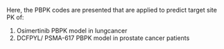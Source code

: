 Here, the PBPK codes are presented that are applied to predict target site PK of:
1) Osimertinib PBPK model in lungcancer
2) DCFPYL/ PSMA-617 PBPK model in prostate cancer patients
